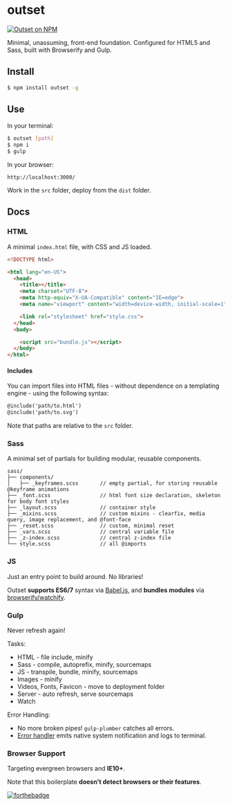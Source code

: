 # outset

[![Outset on NPM](https://img.shields.io/npm/v/outset.svg)](https://www.npmjs.com/package/outset)

Minimal, unassuming, front-end foundation. Configured for HTML5 and Sass, built with Browserify and Gulp.

## Install

```bash
$ npm install outset -g
```

## Use

In your terminal:

```bash
$ outset [path]
$ npm i
$ gulp
```

In your browser:

```
http://localhost:3000/
```

Work in the `src` folder, deploy from the `dist` folder.

## Docs

### HTML

A minimal `index.html` file, with CSS and JS loaded.

```html
<!DOCTYPE html>

<html lang="en-US">
  <head>
    <title></title>
    <meta charset="UTF-8">
    <meta http-equiv="X-UA-Compatible" content="IE=edge">
    <meta name="viewport" content="width=device-width, initial-scale=1">

    <link rel="stylesheet" href="style.css">
  </head>
  <body>

    <script src="bundle.js"></script>
  </body>
</html>
```

#### Includes

You can import files into HTML files - without dependence on a templating engine - using the following syntax:

```html
@include('path/to.html')
@include('path/to.svg')
```

Note that paths are relative to the `src` folder.

### Sass

A minimal set of partials for building modular, reusable components.

```
sass/
├── components/
│   ├── _keyframes.scss       // empty partial, for storing reusable @keyframe animations
├── _font.scss                // html font size declaration, skeleton for body font styles
├── _layout.scss              // container style
├── _mixins.scss              // custom mixins - clearfix, media query, image replacement, and @font-face
├── _reset.scss               // custom, minimal reset
├── _vars.scss                // central variable file
├── _z-index.scss             // central z-index file
└── style.scss                // all @imports
```

### JS

Just an entry point to build around. No libraries!

Outset **supports ES6/7** syntax via [Babel.js](https://babeljs.io/), and **bundles modules** via [browserify/watchify](https://github.com/substack/node-browserify).

### Gulp

Never refresh again!

Tasks:

* HTML - file include, minify
* Sass - compile, autoprefix, minify, sourcemaps
* JS - transpile, bundle, minify, sourcemaps
* Images - minify
* Videos, Fonts, Favicon - move to deployment folder
* Server - auto refresh, serve sourcemaps
* Watch

Error Handling:

* No more broken pipes! `gulp-plumber` catches all errors.
* [Error handler](https://github.com/callmecavs/outset/blob/master/lib/gulpfile.babel.js#L23-L33) emits native system notification and logs to terminal.

### Browser Support

Targeting evergreen browsers and **IE10+**.

Note that this boilerplate **doesn't detect browsers or their features**.

[![forthebadge](http://forthebadge.com/images/badges/built-with-love.svg)](http://forthebadge.com)

